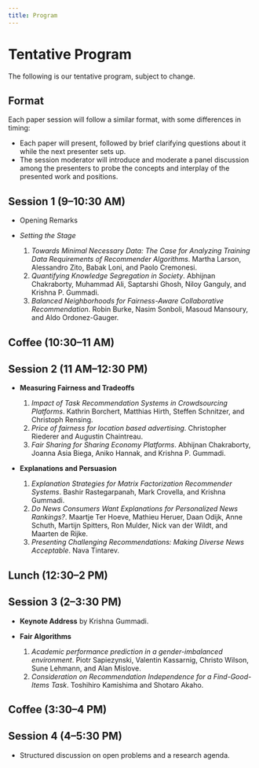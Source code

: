 ```yaml
---
title: Program
---
```


# Tentative Program

The following is our tentative program, subject to change.

## Format

Each paper session will follow a similar format, with some differences in timing:

- Each paper will present, followed by brief clarifying questions about it while the next presenter sets up.
- The session moderator will introduce and moderate a panel discussion among the presenters to probe the concepts and interplay of the presented work and positions.

## Session 1 (9–10:30 AM)

- Opening Remarks

- *Setting the Stage*

    1. _Towards Minimal Necessary Data: The Case for Analyzing Training Data Requirements of Recommender Algorithms_. Martha Larson, Alessandro Zito, Babak Loni, and Paolo Cremonesi.
    2. _Quantifying Knowledge Segregation in Society_. Abhijnan Chakraborty, Muhammad Ali, Saptarshi Ghosh, Niloy Ganguly, and Krishna P. Gummadi.
    3. _Balanced Neighborhoods for Fairness-Aware Collaborative Recommendation_. Robin Burke, Nasim Sonboli, Masoud Mansoury, and Aldo Ordonez-Gauger.

## Coffee (10:30–11 AM)

## Session 2 (11 AM–12:30 PM)

- **Measuring Fairness and Tradeoffs**

    1. _Impact of Task Recommendation Systems in Crowdsourcing Platforms_. Kathrin Borchert, Matthias Hirth, Steffen Schnitzer, and Christoph Rensing.
    2. _Price of fairness for location based advertising_. Christopher Riederer and Augustin Chaintreau.
    3. _Fair Sharing for Sharing Economy Platforms_. Abhijnan Chakraborty, Joanna Asia Biega, Aniko Hannak, and Krishna P. Gummadi.

- **Explanations and Persuasion**

    1. _Explanation Strategies for Matrix Factorization Recommender Systems_. Bashir Rastegarpanah, Mark Crovella, and Krishna Gummadi.
    2. _Do News Consumers Want Explanations for Personalized News Rankings?_. Maartje Ter Hoeve, Mathieu Heruer, Daan Odijk, Anne Schuth, Martijn Spitters, Ron Mulder, Nick van der Wildt, and Maarten de Rijke.
    3. _Presenting Challenging Recommendations: Making Diverse News Acceptable_. Nava Tintarev.

## Lunch (12:30–2 PM)

## Session 3 (2–3:30 PM)

- **Keynote Address** by Krishna Gummadi.

- **Fair Algorithms**

    1. _Academic performance prediction in a gender-imbalanced environment_. Piotr Sapiezynski, Valentin Kassarnig, Christo Wilson, Sune Lehmann, and Alan Mislove.
    2. _Consideration on Recommendation Independence for a Find-Good-Items Task_. Toshihiro Kamishima and Shotaro Akaho.

## Coffee (3:30–4 PM)

## Session 4 (4–5:30 PM)

- Structured discussion on open problems and a research agenda.